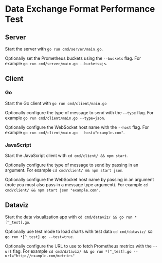 # Data Exchange Format Performance Test

## Server

Start the server with `go run cmd/server/main.go`.

Optionally set the Prometheus buckets using the `--buckets` flag. For example `go run cmd/server/main.go --buckets=js`.

## Client

### Go

Start the Go client with `go run cmd/client/main.go`

Optionally configure the type of message to send with the `--type` flag. For example `go run cmd/client/main.go --type=json`.

Optionally configure the WebSocket host name with the `--host` flag. For example `go run cmd/client/main.go --host="example.com"`.

### JavaScript

Start the JavaScript client with `cd cmd/client/ && npm start`.

Optionally configure the type of message to send by passing in an argument. For example `cd cmd/client/ && npm start json`.

Optionally configure the WebSocket host name by passing in an argument (note you must also pass in a message type argument). For example `cd cmd/client/ && npm start json "example.com"`.

## Dataviz

Start the data visualization app with `cd cmd/dataviz/ && go run *[^_test].go`.

Optionally use test mode to load charts with test data `cd cmd/dataviz/ && go run *[^_test].go --test=true`.

Optionally configure the URL to use to fetch Prometheus metrics with the `--url` flag. For example `cd cmd/dataviz/ && go run *[^_test].go --url="http://example.com/metrics"`
